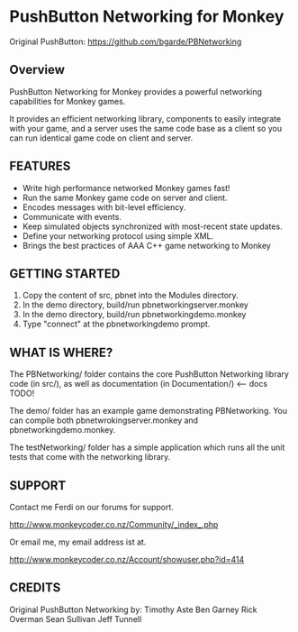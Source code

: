PushButton Networking for Monkey
================================

Original PushButton: https://github.com/bgarde/PBNetworking 

Overview
--------

PushButton Networking for Monkey provides a powerful networking capabilities for
Monkey games.

It provides an efficient networking library, components to easily integrate with
your game, and a server uses the same code base as a client so you can run
identical game code on client and server. 

FEATURES
--------

   * Write high performance networked Monkey games fast!
   * Run the same Monkey game code on server and client. 
   * Encodes messages with bit-level efficiency.
   * Communicate with events.
   * Keep simulated objects synchronized with most-recent state updates.
   * Define your networking protocol using simple XML.
   * Brings the best practices of AAA C++ game networking to Monkey

GETTING STARTED
---------------

1. Copy the content of src, pbnet into the Modules directory.
2. In the demo directory, build/run pbnetworkingserver.monkey
3. In the demo directory, build/run pbnetworkingdemo.monkey
4. Type "connect" at the pbnetworkingdemo prompt.

WHAT IS WHERE?
--------------

The PBNetworking/ folder contains the core PushButton Networking library code 
(in src/), as well as documentation (in Documentation/) <-- docs TODO!

The demo/ folder has an example game demonstrating PBNetworking. You
can compile both pbnetwrokingserver.monkey and pbnetworkingdemo.monkey.

The testNetworking/ folder has a simple application which runs all the unit
tests that come with the networking library.

SUPPORT
-------

Contact me Ferdi on our forums for support.

http://www.monkeycoder.co.nz/Community/_index_.php

Or email me, my email address ist at.

http://www.monkeycoder.co.nz/Account/showuser.php?id=414

CREDITS
-------

Original PushButton Networking by:
   Timothy Aste
   Ben Garney
   Rick Overman
   Sean Sullivan
   Jeff Tunnell 
      